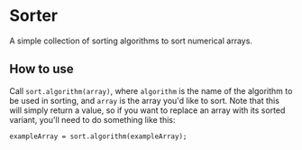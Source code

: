 # Sorter
A simple collection of sorting algorithms to sort numerical arrays.

## How to use
Call `sort.algorithm(array)`, where `algorithm` is the name of the algorithm to be used in sorting, and `array` is the array you'd like to sort. Note that this will simply return a value, so if you want to replace an array with its sorted variant, you'll need to do something like this:

	exampleArray = sort.algorithm(exampleArray);
